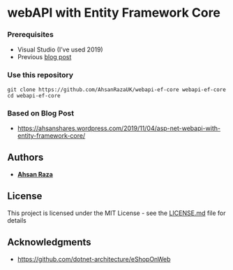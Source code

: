 # webAPI with Entity Framework Core

### Prerequisites

*	Visual Studio (I’ve used 2019)
*	Previous <a href='https://ahsanshares.wordpress.com/2019/10/19/react-app-consuming-microsoft-graph/'>blog post</a>

### Use this repository

```
git clone https://github.com/AhsanRazaUK/webapi-ef-core webapi-ef-core
cd webapi-ef-core
```
### Based on Blog Post

* https://ahsanshares.wordpress.com/2019/11/04/asp-net-webapi-with-entity-framework-core/

## Authors

* **<a href='https://ahsanshares.wordpress.com'>Ahsan Raza</a>** 

## License

This project is licensed under the MIT License - see the [LICENSE.md](LICENSE.md) file for details

## Acknowledgments

* https://github.com/dotnet-architecture/eShopOnWeb
